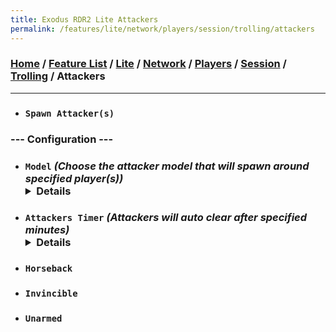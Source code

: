 ```yaml
---
title: Exodus RDR2 Lite Attackers
permalink: /features/lite/network/players/session/trolling/attackers
---
```

### [Home](/) / [Feature List](/features) / [Lite](/features/lite) / [Network](/features/lite/network) / [Players](/features/lite/network/players) / [Session](/features/lite/network/players/session) / [Trolling](/features/lite/network/players/session/trolling) / Attackers
---
- ### `Spawn Attacker(s)`
### --- Configuration ---
- ### `Model` *(Choose the attacker model that will spawn around specified player(s))* <details>`Predator` / `Robot` / `Vampire` / `Two Headed Skeleton` / `Nude` / `Donkey Woman` / `Agnes Dowd`</details>
- ### `Attackers Timer` *(Attackers will auto clear after specified minutes)* <details>`1 min` / `2 min` / `3 min` / `4 min` / `5 min` / `6 min` / `7 min` / `8 min` / `9 min` / `10 min`</details>
- ### `Horseback`
- ### `Invincible`
- ### `Unarmed`
